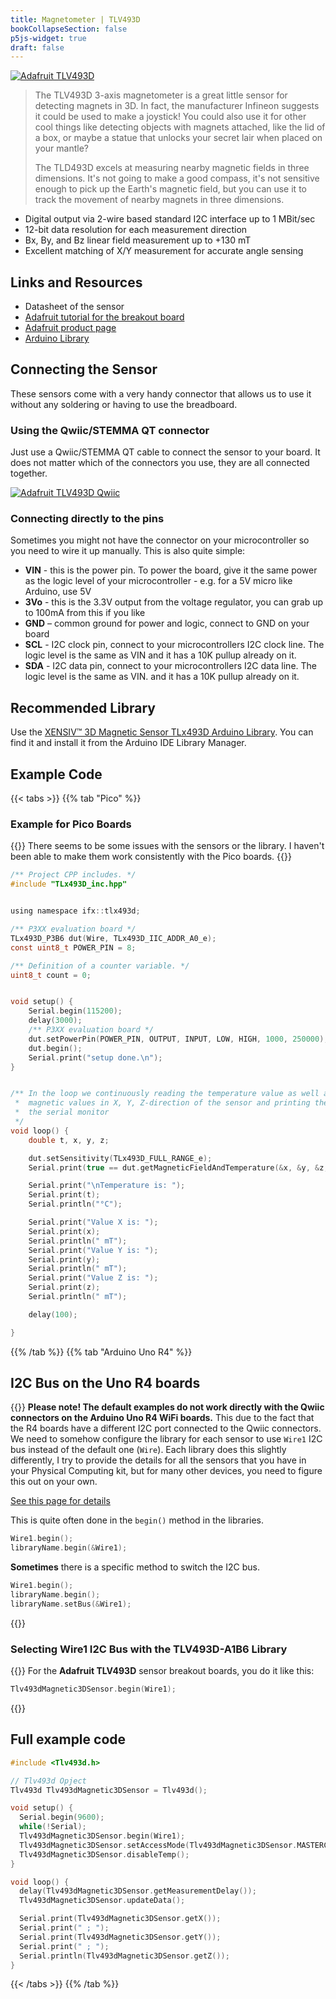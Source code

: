 ```yaml
---
title: Magnetometer | TLV493D
bookCollapseSection: false
p5js-widget: true
draft: false
---
```


[![Adafruit TLV493D](./images/tlv493d.jpg)](./images/tlv493d.jpg)

>The TLV493D 3-axis magnetometer is a great little sensor for detecting magnets in 3D. In fact, the manufacturer Infineon suggests it could be used to make a joystick! You could also use it for other cool things like detecting objects with magnets attached, like the lid of a box, or maybe a statue that unlocks your secret lair when placed on your mantle?
>
>The TLD493D excels at measuring nearby magnetic fields in three dimensions. It's not going to make a good compass, it's not sensitive enough to pick up the Earth's magnetic field, but you can use it to track the movement of nearby magnets in three dimensions. 

- Digital output via 2-wire based standard I2C interface up to 1 MBit/sec
- 12-bit data resolution for each measurement direction
- Bx, By, and Bz linear field measurement up to +130 mT
- Excellent matching of X/Y measurement for accurate angle sensing

## Links and Resources

- Datasheet of the sensor
- [Adafruit tutorial for the breakout board](https://learn.adafruit.com/adafruit-tlv493-triple-axis-magnetometer)
- [Adafruit product page](https://www.adafruit.com/product/4366)
- [Arduino Library](https://github.com/Infineon/arduino-xensiv-3d-magnetic-sensor-tlx493d)

## Connecting the Sensor

These sensors come with a very handy connector that allows us to use it without any soldering or having to use the breadboard.

### Using the Qwiic/STEMMA QT connector

Just use a Qwiic/STEMMA QT cable to connect the sensor to your board. It does not matter which of the connectors you use, they are all connected together.

[![Adafruit TLV493D Qwiic](./images/tlv493d-qwiic.jpg)](./images/tlv493d-qwiic.jpg)

### Connecting directly to the pins

Sometimes you might not have the connector on your microcontroller so you need to wire it up manually. This is also quite simple:

- **VIN** - this is the power pin.  To power the board, give it the same power as the logic level of your microcontroller - e.g. for a 5V micro like Arduino, use 5V
- **3Vo** - this is the 3.3V output from the voltage regulator, you can grab up to 100mA from this if you like
- **GND** – common ground for power and logic, connect to GND on your board
- **SCL** - I2C clock pin, connect to your microcontrollers I2C clock line. The logic level is the same as VIN and it has a 10K pullup already on it.
- **SDA** - I2C data pin, connect to your microcontrollers I2C data line. The logic level is the same as VIN. and it has a 10K pullup already on it.

## Recommended Library

Use the [XENSIV™ 3D Magnetic Sensor TLx493D Arduino Library](https://github.com/Infineon/arduino-xensiv-3d-magnetic-sensor-tlx493d). You can find it and install it from the Arduino IDE Library Manager.

## Example Code

{{< tabs >}}
{{% tab "Pico" %}}

### Example for Pico Boards

{{<hint danger>}}
There seems to be some issues with the sensors or the library. I haven't been able to make them work consistently with the Pico boards.
{{</hint>}}

```c
/** Project CPP includes. */
#include "TLx493D_inc.hpp"


using namespace ifx::tlx493d;

/** P3XX evaluation board */
TLx493D_P3B6 dut(Wire, TLx493D_IIC_ADDR_A0_e);
const uint8_t POWER_PIN = 8;

/** Definition of a counter variable. */
uint8_t count = 0;


void setup() {
    Serial.begin(115200);
    delay(3000);
    /** P3XX evaluation board */
    dut.setPowerPin(POWER_PIN, OUTPUT, INPUT, LOW, HIGH, 1000, 250000);
    dut.begin();
    Serial.print("setup done.\n");
}


/** In the loop we continuously reading the temperature value as well as the
 *  magnetic values in X, Y, Z-direction of the sensor and printing them to
 *  the serial monitor
 */
void loop() {
    double t, x, y, z;

    dut.setSensitivity(TLx493D_FULL_RANGE_e);
    Serial.print(true == dut.getMagneticFieldAndTemperature(&x, &y, &z, &t) ? "getMagneticFieldAndTemperature ok\n" : "getMagneticFieldAndTemperature error\n");

    Serial.print("\nTemperature is: ");
    Serial.print(t);
    Serial.println("°C");

    Serial.print("Value X is: ");
    Serial.print(x);
    Serial.println(" mT");
    Serial.print("Value Y is: ");
    Serial.print(y);
    Serial.println(" mT");
    Serial.print("Value Z is: ");
    Serial.print(z);
    Serial.println(" mT");

    delay(100);

}
```


{{% /tab %}}
{{% tab "Arduino Uno R4" %}}

## I2C Bus on the Uno R4 boards

{{<hint warning>}}
**Please note! The default examples do not work directly with the Qwiic connectors on the Arduino Uno R4 WiFi boards.** This due to the fact that the R4 boards have a different I2C port connected to the Qwiic connectors. We need to somehow configure the library for each sensor to use `Wire1` I2C bus instead of the default one (`Wire`). Each library does this slightly differently, I try to provide the details for all the sensors that you have in your Physical Computing kit, but for many other devices, you need to figure this out on your own.

[See this page for details](https://docs.arduino.cc/tutorials/uno-r4-wifi/qwiic)

This is quite often done in the `begin()` method in the libraries.

```c
Wire1.begin();
libraryName.begin(&Wire1);
```

**Sometimes** there is a specific method to switch the I2C bus.

```c
Wire1.begin();
libraryName.begin();
libraryName.setBus(&Wire1);
```

{{</hint>}}

### Selecting Wire1 I2C Bus with the TLV493D-A1B6 Library

{{<hint info>}}
For the **Adafruit TLV493D** sensor breakout boards, you do it like this:

```c
Tlv493dMagnetic3DSensor.begin(Wire1);
```
{{</hint>}}

## Full example code
```c
#include <Tlv493d.h>

// Tlv493d Opject
Tlv493d Tlv493dMagnetic3DSensor = Tlv493d();

void setup() {
  Serial.begin(9600);
  while(!Serial);
  Tlv493dMagnetic3DSensor.begin(Wire1);
  Tlv493dMagnetic3DSensor.setAccessMode(Tlv493dMagnetic3DSensor.MASTERCONTROLLEDMODE);
  Tlv493dMagnetic3DSensor.disableTemp();
}

void loop() {
  delay(Tlv493dMagnetic3DSensor.getMeasurementDelay());
  Tlv493dMagnetic3DSensor.updateData();

  Serial.print(Tlv493dMagnetic3DSensor.getX());
  Serial.print(" ; ");
  Serial.print(Tlv493dMagnetic3DSensor.getY());
  Serial.print(" ; ");
  Serial.println(Tlv493dMagnetic3DSensor.getZ());
}

```
{{< /tabs >}}
{{% /tab %}}
